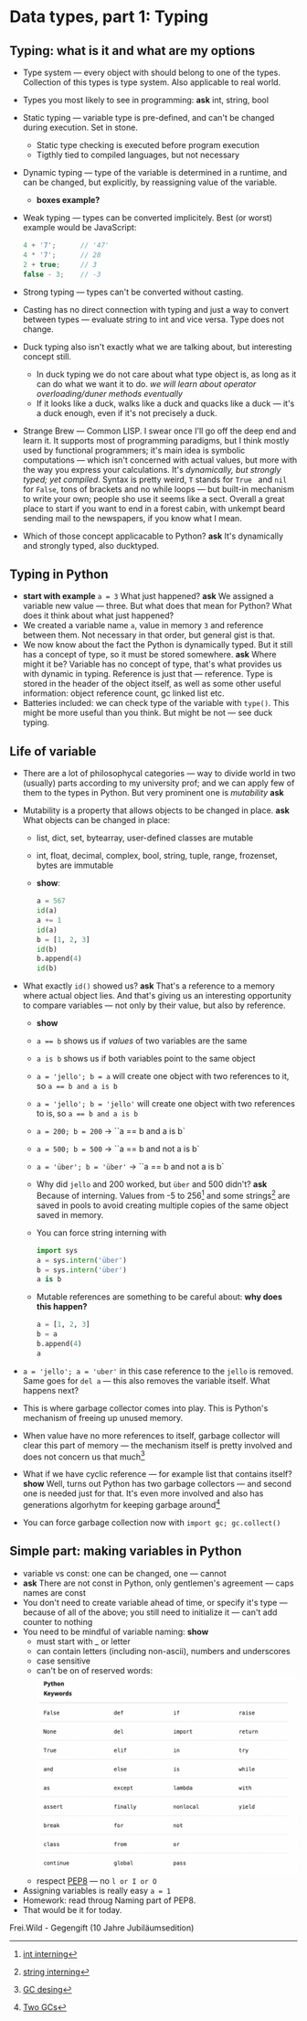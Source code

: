 # Data types, part 1: Typing

## Typing: what is it and what are my options

* Type system — every object with should belong to one of the types. Collection of this types is type system. Also applicable to real world.

* Types you most likely to see in programming: **ask** int, string, bool

* Static typing — variable type is pre-defined, and can't be changed during execution. Set in stone.

  * Static type checking is executed before program execution
  * Tigthly tied to compiled languages, but not necessary

* Dynamic typing — type of the variable is determined in a runtime, and can be changed, but explicitly, by reassigning value of the variable.

  * **boxes example?**

* Weak typing — types can be converted implicitely. Best (or worst) example would be JavaScript:

  ```javascript
  4 + '7';      // '47'
  4 * '7';      // 28
  2 + true;     // 3
  false - 3;    // -3
  ```

* Strong typing — types can't be converted without casting.

* Casting has no direct connection with typing and just a way to convert between types — evaluate string to int and vice versa. Type does not change.

* Duck typing also isn't exactly what we are talking about, but interesting concept still.

  * In duck typing we do not care about what type object is, as long as it can do what we want it to do. *we will learn about operator overloading/duner methods eventually*
  * If it looks like a duck, walks like a duck and quacks like a duck — it's a duck enough, even if it's not precisely a duck.

* Strange Brew — Common LISP. I swear once I'll go off the deep end and learn it. It supports most of programming paradigms, but I think mostly used by functional programmers; it's main idea is symbolic computations — which isn't concerned with actual values, but more with the way you express your calculations. It's *dynamically, but strongly typed; yet compiled*. Syntax is pretty weird, `T` stands for `True `  and `nil` for `False`, tons of brackets and no while loops — but built-in mechanism to write your own; people sho use it seems like a sect. Overall a great place to start if you want to end in a forest cabin, with unkempt beard sending mail to the newspapers, if you know what I mean. 

* Which of those concept applicacable to Python? **ask** It's dynamically and strongly typed, also ducktyped.

## Typing in Python

* **start with example** `a = 3` What just happened? **ask** We assigned a variable new value — three. But what does that mean for Python? What does it think about what just happened?
* We created a variable name `a`, value in memory `3` and reference between them. Not necessary in that order, but general gist is that. 
* We now know about the fact the Python is dynamically typed. But it still has a concept of type, so it must be stored somewhere. **ask** Where might it be? Variable has no concept of type, that's what provides us with dynamic in typing. Reference is just that — reference. Type is stored in the header of the object itself, as well as some other useful information: object reference count, gc linked list etc.
* Batteries included: we can check type of the variable with `type()`. This might be more useful than you think. But might be not — see duck typing.

## Life of variable

* There are a lot of philosophycal categories — way to divide world in two (usually) parts according to my university prof; and we can apply few of them to the types in Python. But very prominent one is *mutability* **ask** 

* Mutability is a property that allows objects to be changed in place. **ask** What objects can be changed in place:

  * list, dict, set, bytearray, user-defined classes are mutable

  * int, float, decimal, complex, bool, string, tuple, range, frozenset, bytes are immutable

  * **show**:

    ```python
    a = 567
    id(a)
    a += 1
    id(a)
    b = [1, 2, 3]
    id(b)
    b.append(4)
    id(b)
    ```

* What exactly `id()` showed us? **ask** That's a reference to a memory where actual object lies. And that's giving us an interesting opportunity to compare variables — not only by their value, but also by reference.

  * **show**

  * `a == b` shows us if *values* of two variables are the same

  * `a is b` shows us if both variables point to the same object

  * `a = 'jello'; b = a` will create one object with two references to it, so `a == b and a is b`

  * `a = 'jello'; b = 'jello'` will create one object with two references to is, so `a == b and a is b` 

  * `a = 200; b = 200` -> ``a == b and a is b` 

  * `a = 500; b = 500` -> ``a == b and not a is b` 

  * `a = 'über'; b = 'über'` -> ``a == b and not a is b` 

  * Why did `jello` and 200 worked, but `über` and 500 didn't? **ask** Because of interning. Values from -5 to 256[^1] and some strings[^2] are saved in pools to avoid creating multiple copies of the same object saved in memory.

  * You can force string interning with

    ```python
    import sys
    a = sys.intern('über')
    b = sys.intern('über')
    a is b
    ```

  * Mutable references are something to be careful about: **why does this happen?**

    ```python
    a = [1, 2, 3]
    b = a
    b.append(4)
    a
    ```

* `a = 'jello'; a = 'uber'` in this case reference to the `jello` is removed. Same goes for `del a` — this also removes the variable itself. What happens next?

* This is where garbage collector comes into play. This is Python's mechanism of freeing up unused memory.

* When value have no more references to itself, garbage collector will clear this part of memory — the mechanism itself is pretty involved and does not concern us that much[^3]

* What if we have cyclic reference — for example list that contains itself? **show** Well, turns out Python has two garbage collectors — and second one is needed just for that. It's even more involved and also has generations algorhytm for keeping garbage around[^4]

* You can force garbage collection now with `import gc; gc.collect()`

## Simple part: making variables in Python

* variable vs const: one can be changed, one — cannot
* **ask** There are not const in Python, only gentlemen's agreement — caps names are const
* You don't need to create variable ahead of time, or specify it's type — because of all of the above; you still need to initialize it — can't add counter to nothing
* You need to be mindful of variable naming: **show**
  * must start with _ or letter
  * can contain letters (including non-ascii), numbers and underscores
  * case sensitive
  * can't be on of reserved words:
    <img src="./img/keywords.png" alt="keywords" style="zoom: 50%;" />
  * respect [PEP8](https://peps.python.org/pep-0008/#naming-conventions) — no `l or I or O`
* Assigning variables is really easy `a = 1`
* Homework: read throug Naming part of PEP8.
* That would be it for today.

[^1]: [int interning](https://docs.python.org/3/c-api/long.html)
[^2]:[string interning](https://stackabuse.com/guide-to-string-interning-in-python/)
[^3]: [GC desing](https://devguide.python.org/internals/garbage-collector/)
[^4]: [Two GCs](https://stackify.com/python-garbage-collection/)

Frei.Wild - Gegengift (10 Jahre Jubiläumsedition)